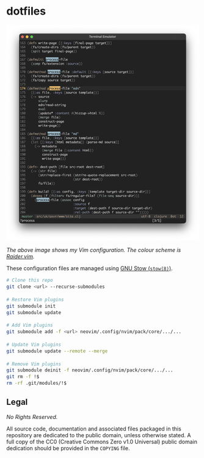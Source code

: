 # dotfiles

![Image of Vim config](https://raw.githubusercontent.com/axvr/raider.vim/ae8e48395b70a518824fb29c84ab8a2d6dddc01f/raider2.png)

_The above image shows my Vim configuration.  The colour scheme is [Raider.vim](https://github.com/axvr/raider.vim)._

These configuration files are managed using [GNU Stow (`stow(8)`)](https://www.gnu.org/software/stow/).

```sh
# Clone this repo
git clone <url> --recurse-submodules

# Restore Vim plugins
git submodule init
git submodule update

# Add Vim plugins
git submodule add -f <url> neovim/.config/nvim/pack/core/.../...

# Update Vim plugins
git submodule update --remote --merge

# Remove Vim plugins
git submodule deinit -f neovim/.config/nvim/pack/core/.../...
git rm -f !$
rm -rf .git/modules/!$
```

## Legal

*No Rights Reserved.*

All source code, documentation and associated files packaged in this repository
are dedicated to the public domain, unless otherwise stated.  A full copy of
the CC0 (Creative Commons Zero v1.0 Universal) public domain dedication should
be provided in the `COPYING` file.
